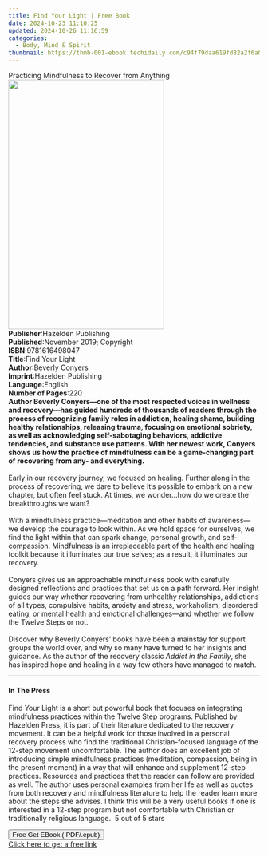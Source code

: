 ```yaml
---
title: Find Your Light | Free Book
date: 2024-10-23 11:10:25
updated: 2024-10-26 11:16:59
categories:
  - Body, Mind & Spirit
thumbnail: https://thmb-001-ebook.techidaily.com/c94f79daa619fd82a2f6a0e4bc61c05128baa13ca14c46b2562fb543cc14b295.jpg
---
```

<main id="book-container">
  <div class="flex flex-col">
    <div class="book-brief flex-1 py-6 px-4 sm:p-6 md:py-10 md:px-8">
      <!-- brief-->
      <div class="book-brief-main">
        Practicing Mindfulness to Recover from Anything
      </div>
    </div>
    <div
      class="book-meta-info flex-1 grid gap-4 col-start-1 col-end-3 row-start-1 sm:mb-6 sm:grid-cols-4 lg:gap-6 lg:col-start-2 lg:row-end-6 lg:row-span-6 lg:mb-0"
    >
      <div
        class="book-meta-info-left place-content-center mt-4 p-4 text-sm leading-6 col-start-2 col-span-2 dark:text-slate-400"
      >
        <img
          class="w-full h-500 object-cover rounded-lg sm:h-255 sm:col-span-2 lg:col-span-full"
          src="https://img-001-ebook.techidaily.com/748cfc315e90c74a8bcddfc7101766a68497da83f87995b2964ff6c6e749a48b.jpg"
          alt=""
          width="312"
          height="500"
        />
      </div>
      <div
        class="book-meta-info-right mt-2 col-start-1 row-start-2 col-span-3 self-center"
      >
        <!-- meta data  -->
        <div class="flex flex-col px-4 md:px-8">
          <div class="flex-1">
            <strong>Publisher</strong>:<span class="px-2"
              >Hazelden Publishing</span
            >
          </div>
          <div class="flex-1">
            <strong>Published</strong>:<span class="px-2"
              >November 2019; Copyright</span
            >
          </div>
          <div class="flex-1">
            <strong>ISBN</strong>:<span class="px-2">9781616498047</span>
          </div>
          <div class="flex-1">
            <strong>Title</strong>:<span class="px-2">Find Your Light</span>
          </div>
          <div class="flex-1">
            <strong>Author</strong>:<span class="px-2">Beverly Conyers</span>
          </div>
          <div class="flex-1">
            <strong>Imprint</strong>:<span class="px-2"
              >Hazelden Publishing</span
            >
          </div>
          <div class="flex-1">
            <strong>Language</strong>:<span class="px-2">English</span>
          </div>
          <div class="flex-1">
            <strong>Number of Pages</strong>:<span class="px-2">220</span>
          </div>
        </div>
      </div>
    </div>
    <div class="book-description flex-1 py-6 px-4 sm:p-6 md:py-10 md:px-8">
      <div class="book-description-main">
        <div accordion-content="" id="description">
          <b
            ><b
              >Author Beverly Conyers—one of the most respected voices in
              wellness and recovery—has guided hundreds of thousands of readers
              through the process of recognizing family roles in addiction,
              healing shame, building healthy relationships, releasing trauma,
              focusing on emotional sobriety, as well as acknowledging
              self-sabotaging behaviors, addictive tendencies, and substance use
              patterns. With her newest work, Conyers shows us how the practice
              of mindfulness can be a game-changing part of recovering from any-
              and everything</b
            >.</b
          ><br /><br />Early in our recovery journey, we focused on healing.
          Further along in the process of recovering, we dare to believe it’s
          possible to embark on a new chapter, but often feel stuck. At times,
          we wonder…how do we create the breakthroughs we want?<br />
          <br />
          With a mindfulness practice—meditation and other habits of
          awareness—we develop the courage to look within. As we hold space for
          ourselves, we find the light within that can spark change, personal
          growth, and self-compassion. Mindfulness is an irreplaceable part of
          the health and healing toolkit because it illuminates our true selves;
          as a result, it illuminates our recovery.<br />
          <br />
          Conyers gives us an approachable mindfulness book with carefully
          designed reflections and practices that set us on a path forward. Her
          insight guides our way whether recovering from unhealthy
          relationships, addictions of all types, compulsive habits, anxiety and
          stress, workaholism, disordered eating, or mental health and emotional
          challenges—and whether we follow the Twelve Steps or not.<br />
          <br />
          Discover why Beverly Conyers’ books have been a mainstay for support
          groups the world over, and why so many have turned to her insights and
          guidance. As the author of the recovery classic
          <i>Addict in the Family</i>, she has inspired hope and healing in a
          way few others have managed to match.
        </div>
        <div class="accordion-fader"></div>
      </div>
    </div>
    <div class="book-excerpts flex-1 py-6 px-4 sm:p-6 md:py-10 md:px-8">
      <!-- excerpts-->
      <div class="book-excerpts-main">
        <hr />
        <h4 class="placeholder placeholder-heading">
          <span>In The Press</span>
        </h4>
        <p>
          Find Your Light is a short but powerful book that focuses on
          integrating mindfulness practices within the Twelve Step programs.
          Published by Hazelden Press, it is part of their literature dedicated
          to the recovery movement. It can be a helpful work for those involved
          in a personal recovery process who find the traditional
          Christian-focused language of the 12-step movement uncomfortable. The
          author does an excellent job of introducing simple mindfulness
          practices (meditation, compassion, being in the present moment) in a
          way that will enhance and supplement 12-step practices. Resources and
          practices that the reader can follow are provided as well. The author
          uses personal examples from her life as well as quotes from both
          recovery and mindfulness literature to help the reader learn more
          about the steps she advises. I think this will be a very useful books
          if one is interested in a 12-step program but not comfortable with
          Christian or traditionally religious language.&nbsp; 5 out of 5 stars
        </p>
      </div>
    </div>
    <div
      class="book-about-author flex-1 py-6 px-4 sm:p-6 md:py-10 md:px-8"
    ></div>
    <div class="book-free-get flex-1 py-6 px-4 sm:p-6 md:py-10 md:px-8">
      <button
        id="btn-free-get"
        class="bg-blue-500 hover:bg-blue-700 text-white font-bold py-2 px-4 rounded"
      >
        Free Get EBook (.PDF/.epub)
      </button>
      <div id="countdown-display" class="px-2 text-lg mt-2"></div>
      <a
        id="free-link"
        class="hidden bg-blue-500 hover:bg-blue-700 text-white font-bold py-2 px-4 rounded"
        href="https://www.ebooks.com/en-us/book/209616476/find-your-light/beverly-conyers/"
        target="_blank"
        >Click here to get a free link</a
      >
    </div>
    <script>
      let countdownTime = 0;
      let countdownInterval = null;
      document
        .getElementById('btn-free-get')
        .addEventListener('click', startCountdown);
      function startCountdown() {
        countdownTime = new Date().getTime() + 60000 * 3;
        countdownInterval = setInterval(updateCountdown, 1000);
        document.getElementById('btn-free-get').disabled = true;
        document
          .getElementById('btn-free-get')
          .classList.add('bg-gray-500', 'cursor-not-allowed');
      }
      function updateCountdown() {
        let currentTime = new Date().getTime();
        let timeLeft = countdownTime - currentTime;
        let secondsLeft = Math.floor(timeLeft / 1000);
        document.getElementById('countdown-display').innerHTML =
          `Remaining time: ${secondsLeft} seconds.`;
        if (secondsLeft <= 0) {
          clearInterval(countdownInterval);
          document.getElementById('btn-free-get').classList.add('hidden');
          document.getElementById('free-link').classList.remove('hidden');
          document.getElementById('countdown-display').innerHTML = '';
        }
      }
    </script>
  </div>
</main>
